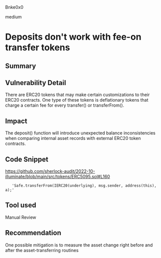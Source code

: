 Bnke0x0

medium

# Deposits don't work with fee-on transfer tokens

## Summary

## Vulnerability Detail
There are ERC20 tokens that may make certain customizations to their ERC20 contracts. One type of these tokens is deflationary tokens that charge a certain fee for every transfer() or transferFrom().

## Impact
The deposit() function will introduce unexpected balance inconsistencies when comparing internal asset records with external ERC20 token contracts.

## Code Snippet
https://github.com/sherlock-audit/2022-10-illuminate/blob/main/src/tokens/ERC5095.sol#L160

       'Safe.transferFrom(IERC20(underlying), msg.sender, address(this), a);'

## Tool used

Manual Review

## Recommendation
One possible mitigation is to measure the asset change right before and after the asset-transferring routines